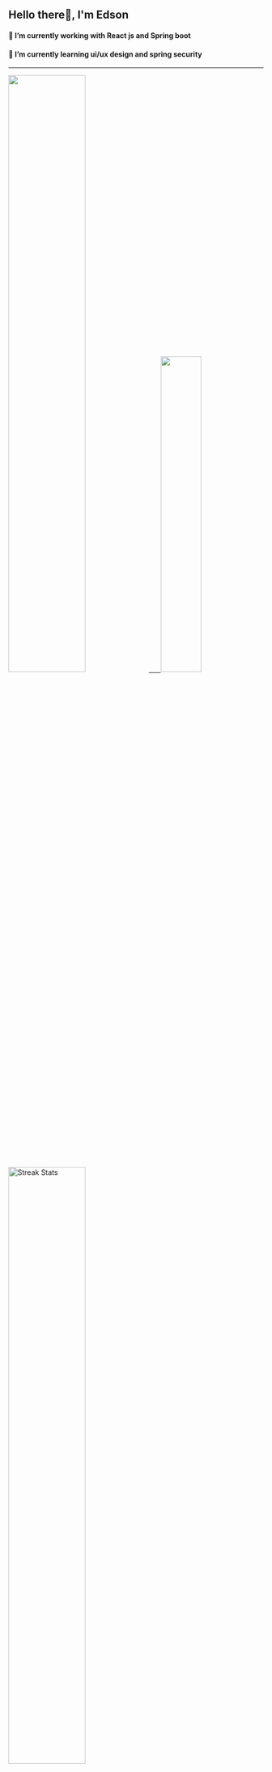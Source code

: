 
## Hello there👋, I'm Edson 

#### 🔭 I’m currently working with React js and Spring boot 
#### 🌱 I’m currently learning ui/ux design and spring security
---
    
  

 <p align="left">
  <a href="https://github.com/EdsonNhancale">
  <img width=55% src="https://github-readme-stats.vercel.app/api?username=EdsonNhancale&show_icons=true&theme=dracula&include_all_commits=true&count_private=true"/>&nbsp;&nbsp;&nbsp;&nbsp;&nbsp;
  <img  width=40% src="https://github-readme-stats.vercel.app/api/top-langs/?username=EdsonNhancale&layout=compact&langs_count=7&theme=dracula"/>
</p>

  <p align="left">
    <a href="https://github.com/EdsonNhancale"><img width=55% alt="Streak Stats" src="https://github-readme-streak-stats.herokuapp.com/?user=EdsonNhancale&theme=dracula"/></a>
   </p>

 
 <!--START_SECTION:waka-->

```text
From: 16 November 2022 - To: 14 February 2023

Total Time: 196 hrs 3 mins

JavaScript       156 hrs 50 mins ████████████████████░░░░░   80.00 %
Dart             14 hrs 6 mins   █▓░░░░░░░░░░░░░░░░░░░░░░░   07.20 %
Java             6 hrs 43 mins   █░░░░░░░░░░░░░░░░░░░░░░░░   03.43 %
HTML             4 hrs 46 mins   ▓░░░░░░░░░░░░░░░░░░░░░░░░   02.43 %
JSON             4 hrs 18 mins   ▓░░░░░░░░░░░░░░░░░░░░░░░░   02.20 %
Other            4 hrs 10 mins   ▓░░░░░░░░░░░░░░░░░░░░░░░░   02.13 %
```

<!--END_SECTION:waka-->

<div> 
  <a href="www.linkedin.com/in/edson-nhancale-7849781a6" target="_blank"><img src="https://img.shields.io/badge/-LinkedIn-%230077B5?style=for-the-badge&logo=linkedin&logoColor=white" target="_blank"></a> 

</div>

